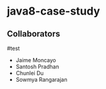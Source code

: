 # java8-case-study

## Collaborators 
#test
* Jaime Moncayo
* Santosh Pradhan
* Chunlei Du
* Sowmya Rangarajan
